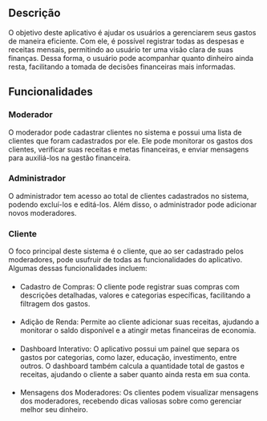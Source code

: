 ## Descrição
O objetivo deste aplicativo é ajudar os usuários a gerenciarem seus gastos de maneira eficiente. Com ele, é possível 
registrar todas as despesas e receitas mensais, permitindo ao usuário ter uma visão clara de suas finanças. Dessa forma,
o usuário pode acompanhar quanto dinheiro ainda resta, facilitando a tomada de decisões financeiras mais informadas.

## Funcionalidades

### Moderador 
O moderador pode cadastrar clientes no sistema e possui uma lista de clientes que foram cadastrados por ele. Ele
pode monitorar os gastos dos clientes, verificar suas receitas e metas financeiras, e enviar mensagens para auxiliá-los
na gestão financeira.

### Administrador
O administrador tem acesso ao total de clientes cadastrados no sistema, podendo excluí-los e editá-los. Além disso, o
administrador pode adicionar novos moderadores.

### Cliente
O foco principal deste sistema é o cliente, que ao ser cadastrado pelos moderadores, pode usufruir de todas as 
funcionalidades do aplicativo. Algumas dessas funcionalidades incluem:
####
- Cadastro de Compras: O cliente pode registrar suas compras com descrições detalhadas, valores e categorias específicas,
facilitando a filtragem dos gastos.
####
- Adição de Renda: Permite ao cliente adicionar suas receitas, ajudando a monitorar o saldo disponível e a atingir metas
financeiras de economia.
####
- Dashboard Interativo: O aplicativo possui um painel que separa os gastos por categorias, como lazer, educação, investimento,
entre outros. O dashboard também calcula a quantidade total de gastos e receitas, ajudando o cliente a saber quanto ainda 
resta em sua conta.
####
- Mensagens dos Moderadores: Os clientes podem visualizar mensagens dos moderadores, recebendo dicas valiosas sobre 
como gerenciar melhor seu dinheiro.


